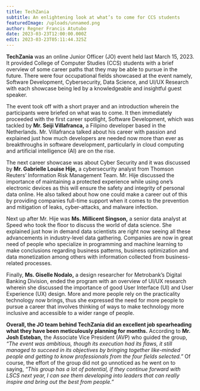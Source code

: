 ```yaml
---
title: TechZania
subtitle: An enlightening look at what’s to come for CCS students
featuredImage: /uploads/unnamed.png
author: Regner Francis Atutubo
date: 2023-03-23T12:00:00.000Z
edit: 2023-03-23T05:11:44.325Z
---
```

**TechZania** was an online Junior Officer (JO) event held last March 15, 2023. It  provided College of Computer Studies (CCS) students with a brief overview of some career paths that they may be able to pursue in the future. There were four occupational fields showcased at the event namely, Software Development, Cybersecurity, Data Science, and UI/UX Research with each showcase being led by a knowledgeable and insightful guest speaker.

The event took off with a short prayer and an introduction wherein the participants were briefed on what was to come. It then immediately proceeded with the first career spotlight, Software Development, which was tackled by **Mr. Seiji Villafranca,** a Filipino developer based in the Netherlands. Mr. Villafranca talked about his career with passion and explained just how much developers are needed now more than ever as breakthroughs in software development, particularly in cloud computing and artificial intelligence (AI) are on the rise. 


The next career showcase was about Cyber Security and it was discussed by **Mr. Gabrielle Louise Hije,** a cybersecurity analyst from Thomson Reuters’ Information Risk Management Team. Mr. Hije discussed the importance of maintaining a protected experience while using one’s electronic devices as this will ensure the safety and integrity of personal data online. He also talked about how one could make a career out of this by providing companies full-time support when it comes to the prevention and mitigation of leaks, cyber-attacks, and malware infection.


Next up after Mr. Hije was **Ms. Millicent Singson,** a senior data analyst at Speed who took the floor to discuss the world of data science. She explained just how in demand data scientists are right now seeing all these advancements in industry-level data gathering. Companies are now in great need of people who specialize in programming and machine learning to make conclusions regarding business patterns, business optimization and data monetization among others with information collected from business-related processes.


Finally, **Ms. Giselle Nodalo,** a design researcher for Metrobank’s Digital Banking Division, ended the program with an overview of UI/UX research wherein she discussed the importance of good User Interface (UI) and User Experience (UX) design. More and more people rely on the practicality technology now brings, thus she expressed the need for more people to pursue a career that involves thinking of ways to make technology more inclusive and accessible to a wider range of people.

**Overall, the JO team behind TechZania did an excellent job spearheading what they have been meticulously planning for months.** According to **Mr. Josh Esteban,** the Associate Vice President (AVP) who guided the group, *“The event was ambitious, though its execution had its flaws, it still managed to succeed in its objectives by bringing together like-minded people and getting to know professionals from the four fields selected.”* Of course, the effort of the group did not go unnoticed as he went on to saying, *“This group has a lot of potential, if they continue forward with LSCS next year, I can see them developing into leaders that can really inspire and bring out the best from people.”*